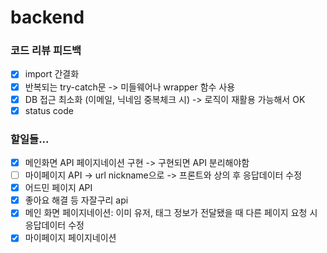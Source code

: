 # backend

### 코드 리뷰 피드백

- [x] import 간결화
- [x] 반복되는 try-catch문 -> 미들웨어나 wrapper 함수 사용
- [x] DB 접근 최소화 (이메일, 닉네임 중복체크 시) -> 로직이 재활용 가능해서 OK
- [x] status code

### 할일들...

- [x] 메인화면 API 페이지네이션 구현 -> 구현되면 API 분리해야함
- [ ] 마이페이지 API -> url nickname으로 -> 프론트와 상의 후 응답데이터 수정
- [x] 어드민 페이지 API
- [x] 좋아요 해결 등 자잘구리 api
- [x] 메인 화면 페이지네이션: 이미 유저, 태그 정보가 전달됐을 때 다른 페이지 요청 시 응답데이터 수정
- [x] 마이페이지 페이지네이션
